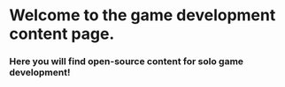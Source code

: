 # Welcome to the game development content page.
### Here you will find open-source content for solo game development!

